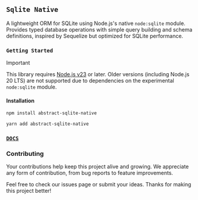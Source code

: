 ## `Sqlite Native`

A lightweight ORM for SQLite using Node.js's native `node:sqlite` module. Provides typed database operations with simple query building and schema definitions, inspired by Sequelize but optimized for SQLite performance.

### `Getting Started`

> [!Important]
> This library requires [Node.js v23](https://nodejs.org/en/blog/release/v23.10.0) or later. Older versions (including Node.js 20 LTS) are not supported due to dependencies on the experimental `node:sqlite` module.

#### Installation

```bash
npm install abstract-sqlite-native
```

```bash
yarn add abstract-sqlite-native
```

### [`DOCS`](https://github.com/AstroX11/sqlite/wiki)

### Contributing

Your contributions help keep this project alive and growing. We appreciate any form of contribution, from bug reports to feature improvements.

Feel free to check our issues page or submit your ideas. Thanks for making this project better!
